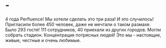 # -
4 года Perfluence! Мы хотели сделать это три раза! И это случилось! Пригласили более 450 человек, даже не мечтали о таком размахе. Было 293 гостя! 111 сотрудников, 40 приехали из других городов. Могли собрать стадион. Концентрация потрясных людей! Это мы - настоящие, живые, честные и очень любимые.
